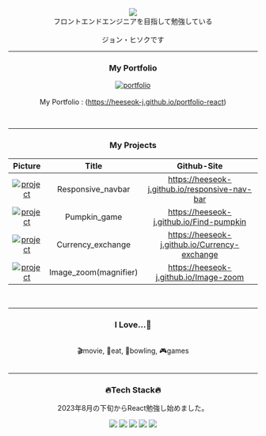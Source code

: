 <div align="center">
  
<img src="https://capsule-render.vercel.app/api?type=waving&color=66cad6&height=250&section=header&text=Heeseok's%20GitHub&fontSize=65&fontColor=373737" />
  </br>
  フロントエンドエンジニアを目指して勉強している
  </br>
  </br>
  ジョン・ヒソクです
</div>

---

<div align="center">
  
  ###  My Portfolio
  [![portfolio](https://user-images.githubusercontent.com/89200643/237054471-990013e0-1ca0-4f92-9e32-4f65a6d464d5.png)](https://heeseok-j.github.io/portfolio-react/)
  </br>
  </br>
  My Portfolio : (https://heeseok-j.github.io/portfolio-react)
</div>
</br>


---

<div align="center">
  
  ### My Projects
  
|Picture|Title|Github-Site|
|:---:|:---:|:---:|
|[![project](https://user-images.githubusercontent.com/89200643/237054712-23c265f9-be2c-4c8c-b2ba-4c8af350a607.jpg)](https://heeseok-j.github.io/responsive-nav-bar/)|Responsive_navbar|https://heeseok-j.github.io/responsive-nav-bar|
|[![project](https://user-images.githubusercontent.com/89200643/237054851-272a04bb-7661-4e98-9bd1-f71adc896d3d.png)](https://heeseok-j.github.io/Find-pumpkin/)|Pumpkin_game|https://heeseok-j.github.io/Find-pumpkin|
|[![project](https://user-images.githubusercontent.com/89200643/237055014-c2e03317-2325-414b-91e1-d6325bbcd8fd.png)](https://heeseok-j.github.io/Currency-exchange/)|Currency_exchange|https://heeseok-j.github.io/Currency-exchange|
|[![project](https://user-images.githubusercontent.com/89200643/268609003-1a5a674c-0681-4df7-be7f-63c67d76885a.png)](https://heeseok-j.github.io/Image-zoom/)|Image_zoom(magnifier)|https://heeseok-j.github.io/Image-zoom|

</br>
</div>

---

<div align="center">
  
  ### I Love...🧡 
  </br>
  <div align="center">🎬movie, 🍗eat, 🎳bowling, 🎮games </div>
  </br>
</div>
  
---

<div align="center">
  
  ### 🔥Tech Stack🔥
  2023年8月の下旬からReact勉強し始めました。
  </br>
</div>

<div align="center">
  <img src="https://img.shields.io/badge/html5-E34F26?style=for-the-badge&logo=html5&logoColor=white"> <img src="https://img.shields.io/badge/CSS-1572B6?style=for-the-badge&logo=css3&logoColor=white"> <img src="https://img.shields.io/badge/Javascript-F7DF1E?style=for-the-badge&logo=javascript&logoColor=black"> <img src="https://img.shields.io/badge/json-cb8711?style=for-the-badge&logo=json&logoColor=000000">
<img src="https://img.shields.io/badge/react-61DAFB?style=for-the-badge&logo=react&logoColor=black">  

</div>

